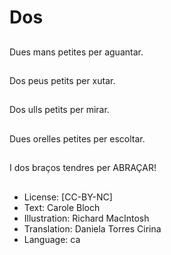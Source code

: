 # Dos

##
Dues mans petites per aguantar.

##
Dos peus petits per xutar.

##
Dos ulls petits per mirar.

##
Dues orelles petites per escoltar.

##
I dos braços tendres per ABRAÇAR!

##
* License: [CC-BY-NC]
* Text: Carole Bloch
* Illustration: Richard MacIntosh
* Translation: Daniela Torres Cirina
* Language: ca
